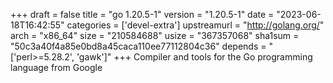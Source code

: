 +++
draft = false
title = "go 1.20.5-1"
version = "1.20.5-1"
date = "2023-06-18T16:42:55"
categories = ['devel-extra']
upstreamurl = "http://golang.org/"
arch = "x86_64"
size = "210584688"
usize = "367357068"
sha1sum = "50c3a40f4a85e0bd8a45caca110ee77112804c36"
depends = "['perl>=5.28.2', 'gawk']"
+++
Compiler and tools for the Go programming language from Google